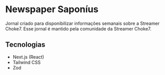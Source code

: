 # Newspaper Saponíus

Jornal criado para disponibilizar informações semanais sobre a Streamer Choke7. Esse jornal é mantido pela comunidade da Streamer Choke7.

## Tecnologias

- Next.js (React)
- Tailwind CSS
- Zod
